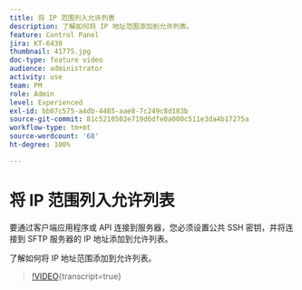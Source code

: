 ```yaml
---
title: 将 IP 范围列入允许列表
description: 了解如何将 IP 地址范围添加到允许列表。
feature: Control Panel
jira: KT-6430
thumbnail: 41775.jpg
doc-type: feature video
audience: administrator
activity: use
team: PM
role: Admin
level: Experienced
exl-id: bb07c575-a4db-4485-aae8-7c249c8d183b
source-git-commit: 81c5210502e719d6dfe0a000c511e3da4b17275a
workflow-type: tm+mt
source-wordcount: '68'
ht-degree: 100%

---
```


# 将 IP 范围列入允许列表

要通过客户端应用程序或 API 连接到服务器，您必须设置公共 SSH 密钥，并将连接到 SFTP 服务器的 IP 地址添加到允许列表。

了解如何将 IP 地址范围添加到允许列表。

>[!VIDEO](https://video.tv.adobe.com/v/3444646?learn=on&captions=chi_hans){transcript=true}
